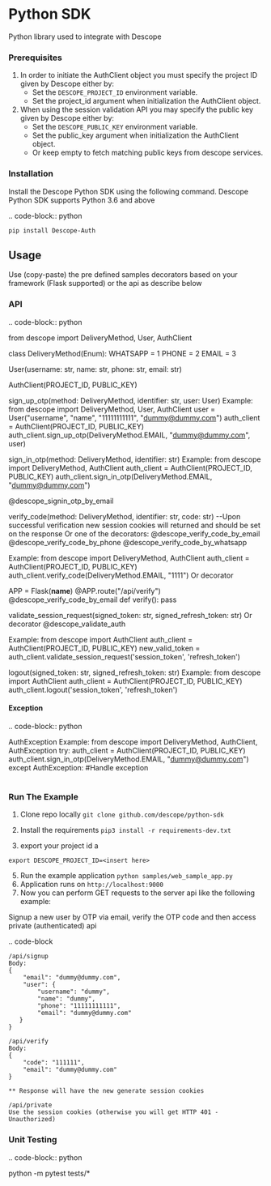 # Python SDK
Python library used to integrate with Descope

### Prerequisites

1. In order to initiate the AuthClient object you must specify the project ID given by Descope either by:
   - Set the `DESCOPE_PROJECT_ID` environment variable.
   - Set the project_id argument when initialization the AuthClient object.
1. When using the session validation API you may specify the public key given by Descope either by:
   - Set the `DESCOPE_PUBLIC_KEY` environment variable.
   - Set the public_key argument when initialization the AuthClient object.
   - Or keep empty to fetch matching public keys from descope services.

### Installation
Install the Descope Python SDK using the following command.
Descope Python SDK supports Python 3.6 and above

.. code-block:: python

    pip install Descope-Auth


## Usage
Use (copy-paste) the pre defined samples decorators based on your framework (Flask supported) or the api as describe below

### API
.. code-block:: python

from descope import DeliveryMethod, User, AuthClient

class DeliveryMethod(Enum):
    WHATSAPP = 1
    PHONE = 2
    EMAIL = 3

User(username: str, name: str, phone: str, email: str)

AuthClient(PROJECT_ID, PUBLIC_KEY)

sign_up_otp(method: DeliveryMethod, identifier: str, user: User)
Example:
from descope import DeliveryMethod, User, AuthClient
user = User("username", "name", "11111111111", "dummy@dummy.com")
auth_client = AuthClient(PROJECT_ID, PUBLIC_KEY)
auth_client.sign_up_otp(DeliveryMethod.EMAIL, "dummy@dummy.com", user)


sign_in_otp(method: DeliveryMethod, identifier: str)
Example:
from descope import DeliveryMethod, AuthClient
auth_client = AuthClient(PROJECT_ID, PUBLIC_KEY)
auth_client.sign_in_otp(DeliveryMethod.EMAIL, "dummy@dummy.com")

@descope_signin_otp_by_email

verify_code(method: DeliveryMethod, identifier: str, code: str)
--Upon successful verification new session cookies will returned and should be set on the response
Or one of the decorators:
@descope_verify_code_by_email
@descope_verify_code_by_phone
@descope_verify_code_by_whatsapp


Example:
from descope import DeliveryMethod, AuthClient
auth_client = AuthClient(PROJECT_ID, PUBLIC_KEY)
auth_client.verify_code(DeliveryMethod.EMAIL, "1111")
Or decorator

APP = Flask(__name__)
@APP.route("/api/verify")
@descope_verify_code_by_email
def verify():
    pass



validate_session_request(signed_token: str, signed_refresh_token: str)
Or decorator
@descope_validate_auth

Example:
from descope import AuthClient
auth_client = AuthClient(PROJECT_ID, PUBLIC_KEY)
new_valid_token = auth_client.validate_session_request('session_token', 'refresh_token')

logout(signed_token: str, signed_refresh_token: str)
Example:
from descope import AuthClient
auth_client = AuthClient(PROJECT_ID, PUBLIC_KEY)
auth_client.logout('session_token', 'refresh_token')

#### Exception
.. code-block:: python

AuthException
Example:
from descope import DeliveryMethod, AuthClient, AuthException
try:
    auth_client = AuthClient(PROJECT_ID, PUBLIC_KEY)
    auth_client.sign_in_otp(DeliveryMethod.EMAIL, "dummy@dummy.com")
except AuthException:
    #Handle exception

#
### Run The Example

1. Clone repo locally `git clone github.com/descope/python-sdk`
2. Install the requirements `pip3 install -r requirements-dev.txt`

3. export your project id a

```
export DESCOPE_PROJECT_ID=<insert here>
```

5. Run the example application `python samples/web_sample_app.py`
6. Application runs on `http://localhost:9000`
7. Now you can perform GET requests to the server api like the following example:

Signup a new user by OTP via email, verify the OTP code and then access private (authenticated) api

.. code-block

    /api/signup
    Body:
    {
        "email": "dummy@dummy.com",
        "user": {
            "username": "dummy",
            "name": "dummy",
            "phone": "11111111111",
            "email": "dummy@dummy.com"
       }
    }

    /api/verify
    Body:
    {
        "code": "111111",
        "email": "dummy@dummy.com"
    }

    ** Response will have the new generate session cookies

    /api/private
    Use the session cookies (otherwise you will get HTTP 401 - Unauthorized)

### Unit Testing
.. code-block:: python

python -m pytest tests/*

